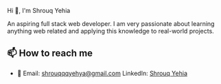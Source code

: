  Hi 👋, I'm Shrouq Yehia  

 An aspiring full stack web developer. I am very passionate about learning anything web related and applying this knowledge to real-world projects.



## 📫 How to reach me
- 📧 Email: shrouqqqyehya@gmail.com
 LinkedIn: [Shrouq Yehia](https://www.linkedin.com/in/shrouqq-yehya-54a7a82a7)  
  
  
